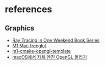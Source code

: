 # references

## Graphics
- [Ray Tracing in One Weekend Book Series](https://github.com/RayTracing/raytracing.github.io)
- [M1 Mac freeglut](https://theoldface-dev.tistory.com/42)
- [m1-cmake-opengl-template](https://github.com/veranovus/m1-cmake-opengl-template)
- [macOS에서 자체 엔진 OpenGL 돌리기](https://velog.io/@ounols/macOS%EC%97%90%EC%84%9C-%EC%9E%90%EC%B2%B4-%EC%97%94%EC%A7%84-OpenGL-%EB%8F%8C%EB%A6%AC%EA%B8%B0)
